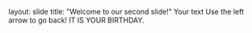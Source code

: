 layout: slide
title: "Welcome to our second slide!"
Your text
Use the left arrow to go back!
IT IS YOUR BIRTHDAY.